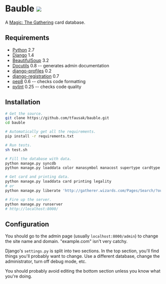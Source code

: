 # Bauble [![][1]][2]

A [Magic: The Gathering][3] card database.

## Requirements

-   [Python][4] 2.7
-   [Django][5] 1.4
-   [BeautifulSoup][6] 3.2
-   [Docutils][7] 0.8 -- generates admin documentation
-   [django-profiles][8] 0.2
-   [django-registration][9] 0.7
-   [pep8][10] 0.6 -- checks code formatting
-   [pylint][11] 0.25 -- checks code quality

## Installation

```sh
# Get the source.
git clone https://github.com/tfausak/bauble.git
cd bauble

# Automatically get all the requirements.
pip install -r requirements.txt

# Run tests.
sh test.sh

# Fill the database with data.
python manage.py syncdb
python manage.py loaddata color manasymbol manacost supertype cardtype subtype set rarity block format

# Get card and printing data.
python manage.py loaddata card printing legality
# or
python manage.py liberate 'http://gatherer.wizards.com/Pages/Search/?output=spoiler&method=text&special=true&format=+![%22Un-Sets%22]'

# Fire up the server.
python manage.py runserver
# http://localhost:8000/
```

## Configuration

You should go to the admin page (usually `localhost:8000/admin`)
to change the site name and domain. "example.com" isn't very catchy.

Django's `settings.py` is split into two sections. In the top
section, you'll find things you'll probably want to change. Use a
different database, change the administrator, turn off debug mode,
etc.

You should probably avoid editing the bottom section unless you
know what you're doing.

[1]: https://secure.travis-ci.org/tfausak/bauble.png
[2]: http://travis-ci.org/tfausak/bauble
[3]: http://www.wizards.com/magic/
[4]: http://python.org/
[5]: https://www.djangoproject.com/
[6]: http://www.crummy.com/software/BeautifulSoup/
[7]: http://docutils.sourceforge.net/
[8]: https://bitbucket.org/ubernostrum/django-profiles/
[9]: https://bitbucket.org/ubernostrum/django-registration/
[10]: https://github.com/jcrocholl/pep8
[11]: http://www.logilab.org/project/pylint
